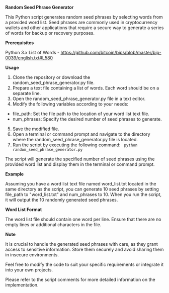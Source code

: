 **Random Seed Phrase Generator**

This Python script generates random seed phrases by selecting words from a provided word list. Seed phrases are commonly used in cryptocurrency wallets and other applications that require a secure way to generate a series of words for backup or recovery purposes.

**Prerequisites**

Python 3.x
List of Words - https://github.com/bitcoin/bips/blob/master/bip-0039/english.txt#L580

**Usage**
1. Clone the repository or download the random_seed_phrase_generator.py file.
2. Prepare a text file containing a list of words. Each word should be on a separate line.
3. Open the random_seed_phrase_generator.py file in a text editor.
4. Modify the following variables according to your needs:
- file_path: Set the file path to the location of your word list text file.
- num_phrases: Specify the desired number of seed phrases to generate.
5. Save the modified file.
6. Open a terminal or command prompt and navigate to the directory where the random_seed_phrase_generator.py file is located.
7. Run the script by executing the following command:
``` python random_seed_phrase_generator.py```


The script will generate the specified number of seed phrases using the provided word list and display them in the terminal or command prompt.

**Example**

Assuming you have a word list text file named word_list.txt located in the same directory as the script, you can generate 10 seed phrases by setting file_path to "word_list.txt" and num_phrases to 10. When you run the script, it will output the 10 randomly generated seed phrases.

**Word List Format**

The word list file should contain one word per line. Ensure that there are no empty lines or additional characters in the file.

**Note**

It is crucial to handle the generated seed phrases with care, as they grant access to sensitive information. Store them securely and avoid sharing them in insecure environments.

Feel free to modify the code to suit your specific requirements or integrate it into your own projects.

Please refer to the script comments for more detailed information on the implementation.
